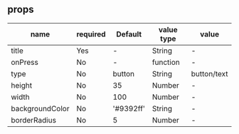 ## props

| name            | required | Default   | value type | value       |
| --------------- | -------- | --------- | ---------- | ----------- |
| title           | Yes      | -         | String     | -           |
| onPress         | No       | -         | function   | -           |
| type            | No       | button    | String     | button/text |
| height          | No       | 35        | Number     | -           |
| width           | No       | 100       | Number     | -           |
| backgroundColor | No       | '#9392ff' | String     | -           |
| borderRadius    | No       | 5         | Number     | -           |
